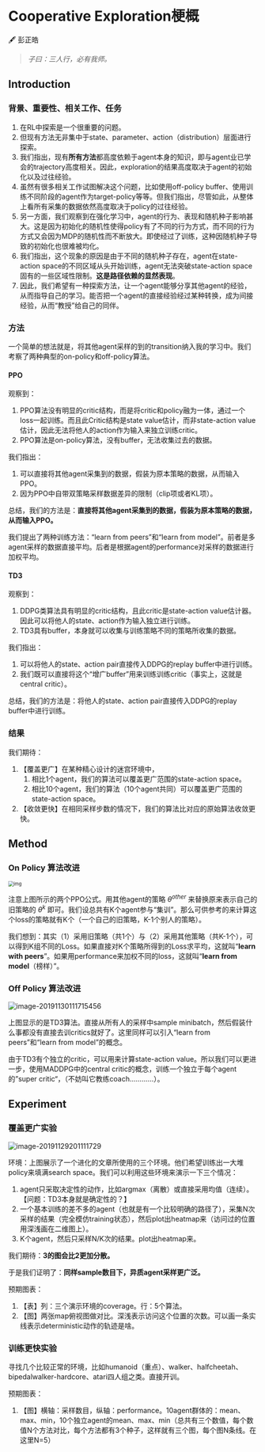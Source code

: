 # Cooperative Exploration梗概

:fountain_pen: ​彭正皓



> *子曰：三人行，必有我师。*



<!--\*\*\* 注意：之前写过一个《Generate a Population of Diverse Agents in One Pass》的草稿，那个是同一个问题的不同故事-->

<!--## ~~Abstract~~-->

<!--~~我们提出利用多个agent进行合作探索的算法。~~-->

<!--~~agent的策略是不同质的，能带来单个agent无法访问的新信息（对比起多个actor同时采样）。~~-->
<!--~~agent的任务是同质的，因此可以直接比较不同agent的行为（若任务不同则无法直接比较）。~~-->
<!--~~利用joint dataset计算的到的policy embedding可以直接计算agent的差异，而无需autoencoder。~~-->
<!--~~利用policy embedding计算得到的agent距离为最大化的目标，这就是“逆模仿学习”（IIL）~~-->
<!--~~巧妙的融合方式将原始目标和IIL目标（1.仿循迹算法，2.基于performance升降，3.TNB）融合。-->

## Introduction

### 背景、重要性、相关工作、任务

1. 在RL中探索是一个很重要的问题。
2. 但现有方法无非集中于state、parameter、action（distribution）层面进行探索。
3. 我们指出，现有**所有方法**都高度依赖于agent本身的知识，即与agent业已学会的trajectory高度相关。因此，exploration的结果高度取决于agent的初始化以及过往经验。
4. 虽然有很多相关工作试图解决这个问题，比如使用off-policy buffer、使用训练不同阶段的agent作为target-policy等等。但我们指出，尽管如此，从整体上看所有采集的数据依然高度取决于policy的过往经验。
5. 另一方面，我们观察到在强化学习中，agent的行为、表现和随机种子影响甚大。这是因为初始化的随机性使得policy有了不同的行为方式，而不同的行为方式又会因为MDP的随机性而不断放大。即使经过了训练，这种因随机种子导致的初始化也很难被均化。
6. 我们指出，这个现象的原因是由于不同的随机种子存在，agent在state-action space的不同区域从头开始训练，agent无法突破state-action space固有的一些区域性限制。**这是路径依赖的显然表现**。
7. 因此，我们希望有一种探索方法，让一个agent能够分享其他agent的经验，从而指导自己的学习。能否把一个agent的直接经验经过某种转换，成为间接经验，从而“教授”给自己的同伴。

<!--~~我们指出一个显然的矛盾，即~~-->
<!--   1. ~~采样的policy和训练的policy要足够近：否则采样得到的数据不能用于训练policy，但这样做又会造成sample efficiency下降；~~-->
<!--   2. ~~采样的policy和训练的policy要足够远，否则样本随机性太少，不能获得新知识，但这样做又导致采样policy的样本无法用于训练的policy。~~-->
<!--   3. ~~如果采用online learning，可以认为采样策略和训练策略太近，sample efficiency太少，且会遇到“遗忘过去”的问题。~~-->



### 方法

一个简单的想法就是，将其他agent采样的到的transition纳入我的学习中。我们考察了两种典型的on-policy和off-policy算法。

#### PPO

观察到：

1. PPO算法没有明显的critic结构，而是将critic和policy融为一体，通过一个loss一起训练。而且此Critic结构是state value估计，而非state-action value估计，因此无法将他人的action作为输入来独立训练critic。
2. PPO算法是on-policy算法，没有buffer，无法收集过去的数据。

我们指出：

1. 可以直接将其他agent采集到的数据，假装为原本策略的数据，从而输入PPO。
2. 因为PPO中自带双策略采样数据差异的限制（clip项或者KL项）。

总结，我们的方法是：**直接将其他agent采集到的数据，假装为原本策略的数据，从而输入PPO。**

我们提出了两种训练方法：“learn from peers”和“learn from model”。前者是多agent采样的数据直接平均。后者是根据agent的performance对采样的数据进行加权平均。

#### TD3

观察到：

1. DDPG类算法具有明显的critic结构，且此critic是state-action value估计器。因此可以将他人的state、action作为输入独立进行训练。
2. TD3具有buffer，本身就可以收集与训练策略不同的策略所收集的数据。

我们指出：

1. 可以将他人的state、action pair直接传入DDPG的replay buffer中进行训练。
2. 我们既可以直接将这个“增广buffer”用来训练训练critic（事实上，这就是central critic）。

总结，我们的方法是：将他人的state、action pair直接传入DDPG的replay buffer中进行训练。



### 结果

我们期待：

1. 【覆盖更广】在某种精心设计的迷宫环境中，
   1. 相比1个agent，我们的算法可以覆盖更广范围的state-action space。
   2. 相比10个agent，我们的算法（10个agent共同）可以覆盖更广范围的state-action space。
2. 【收敛更快】在相同采样步数的情况下，我们的算法比对应的原始算法收敛更快。




## Method

### On Policy 算法改进

<img src="figs/927.png" alt="img" style="zoom: 67%;" />

注意上图所示的两个PPO公式。用其他agent的策略 $\theta^{other}$ 来替换原来表示自己的旧策略的 $\theta^k$ 即可。我们设总共有K个agent参与“集训”。那么可供参考的来计算这个loss的策略就有K个（一个自己的旧策略，K-1个别人的策略）。

我们想到：其实（1）采用旧策略（共1个）与（2）采用其他策略（共K-1个），可以得到K组不同的Loss。如果直接对K个策略所得到的Loss求平均，这就叫“**learn with peers**”。如果用performance来加权不同的loss，这就叫“**learn from model**（榜样）”。



### Off Policy 算法改进

![image-20191130111715456](figs/image-20191130111715456.png)

上图显示的是TD3算法。直接从所有人的采样中sample minibatch，然后假装什么事都没有直接去训critics就好了。这里同样可以引入“learn from peers”和“learn from model”的概念。

由于TD3有个独立的critic，可以用来计算state-action value。所以我们可以更进一步，使用MADDPG中的central critic的概念，训练一个独立于每个agent的”super critic“，（不妨叫它教练coach…………）。



## Experiment

### 覆盖更广实验

![image-20191129201111729](figs/image-20191129201111729.png)

环境：上图展示了一个进化的文章所使用的三个环境。他们希望训练出一大堆policy来填满search space。我们可以利用这些环境来演示一下三个情况：

1. agent只采取决定性的动作，比如argmax（离散）或直接采用均值（连续）。【问题：TD3本身就是确定性的？】
2. 一个基本训练的差不多的agent（也就是有一个比较明确的路径了），采集N次采样的结果（完全模仿training状态），然后plot出heatmap来（访问过的位置用深浅画在二维图上）。
3. K个agent，然后只采样N/K次的结果。plot出heatmap来。

我们期待：**3的图会比2更加分散。**

于是我们证明了：**同样sample数目下，异质agent采样更广泛。**

预期图表：

1. 【表】列：三个演示环境的coverage。行：5个算法。
2. 【图】两张map俯视图做对比。深浅表示访问这个位置的次数。可以画一条实线表示deterministic动作的轨迹是啥。



### 训练更快实验

寻找几个比较正常的环境，比如humanoid（重点）、walker、halfcheetah、bipedalwalker-hardcore、atari四人组之类。直接开训。

预期图表：

1. 【图】横轴：采样数目，纵轴：performance。10agent群体的：mean、max、min，10个独立agent的mean、max、min（总共有三个数值，每个数值N个方法对比，每个方法都有3个种子，这样就有三个图，每个图N条线。在这里N=5）


<!-- ## Related Work-->

<!-- ### Exploration方面-->

<!-- #### Influence-based Multi-agent Exploration-->

<!--本文强调了MARL中不同agent的互动。提出了两种衡量一个agent对另一个agent的“influence”的指标，并以此提出两种通过鼓励互动的方法。问题在于，这里所鼓励的exploration是MARL层面上的探索，强调的是一个agent对另一个agent的影响（比如我去摁开关，你去爬电动楼梯这种合作），而非同质化的若干个agent，在单个agent自己的独立任务中的exploration。-->

 <!-- #### Competitive Experience Replay-->

<!--为了解决稀疏奖励的问题，本文用一对agent，如果A访问到B曾经访问过的相同的state，则A奖励-1，否则+1。思路很简单，问题在于：1. 只有两个agent。（否则reward就很难设计，比如一个state十几个人都去过了该怎么办？）2. 改变了reward的形态。（而我们不是在reward层面，而是在loss、gradient层面施加干预的。）-->

<!-- #### Unsupervised Learning and Exploration of Reachable Outcome Space--> 
